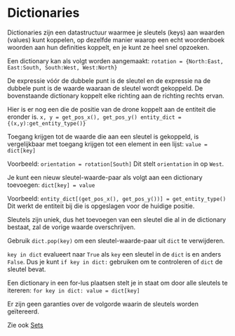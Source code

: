 # Dictionaries
Dictionaries zijn een datastructuur waarmee je sleutels (keys) aan waarden (values) kunt koppelen, op dezelfde manier waarop een echt woordenboek woorden aan hun definities koppelt, en je kunt ze heel snel opzoeken.

Een dictionary kan als volgt worden aangemaakt:
`rotation = {North:East, East:South, South:West, West:North}`

De expressie vóór de dubbele punt is de sleutel en de expressie na de dubbele punt is de waarde waaraan de sleutel wordt gekoppeld.
De bovenstaande dictionary koppelt elke richting aan de richting rechts ervan.

Hier is er nog een die de positie van de drone koppelt aan de entiteit die eronder is.
`x, y = get_pos_x(), get_pos_y()
entity_dict = {(x,y):get_entity_type()}`

Toegang krijgen tot de waarde die aan een sleutel is gekoppeld, is vergelijkbaar met toegang krijgen tot een element in een lijst:
`value = dict[key]`

Voorbeeld:
`orientation = rotation[South]`
Dit stelt `orientation` in op `West`.

Je kunt een nieuw sleutel-waarde-paar als volgt aan een dictionary toevoegen:
`dict[key] = value`

Voorbeeld:
`entity_dict[(get_pos_x(), get_pos_y())] = get_entity_type()`
Dit werkt de entiteit bij die is opgeslagen voor de huidige positie.

Sleutels zijn uniek, dus het toevoegen van een sleutel die al in de dictionary bestaat, zal de vorige waarde overschrijven.

Gebruik `dict.pop(key)` om een sleutel-waarde-paar uit `dict` te verwijderen.

`key in dict` evalueert naar `True` als `key` een sleutel in de `dict` is en anders `False`.
Dus je kunt `if key in dict:` gebruiken om te controleren of `dict` de sleutel bevat.

Een dictionary in een for-lus plaatsen stelt je in staat om door alle sleutels te itereren:
`for key in dict:
	value = dict[key]`

Er zijn geen garanties over de volgorde waarin de sleutels worden geïtereerd.

Zie ook [Sets](docs/scripting/sets.md)